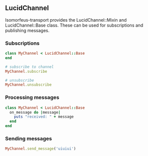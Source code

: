 ## LucidChannel

Isomorfeus-transport provides the LucidChannel::Mixin and LucidChannel::Base class.
These can be used for subscriptions and publishing messages.

### Subscriptions
```ruby
class MyChannel < LucidChannel::Base
end

# subscribe to channel
MyChannel.subscribe

# unsubscribe
MyChannel.unsubscribe
```

### Processing messages
```ruby
class MyChannel < LucidChannel::Base
  on_message do |message|
    puts "received: " + message
  end
end
```

### Sending messages
```ruby
MyChannel.send_message('uiuiui')
```
